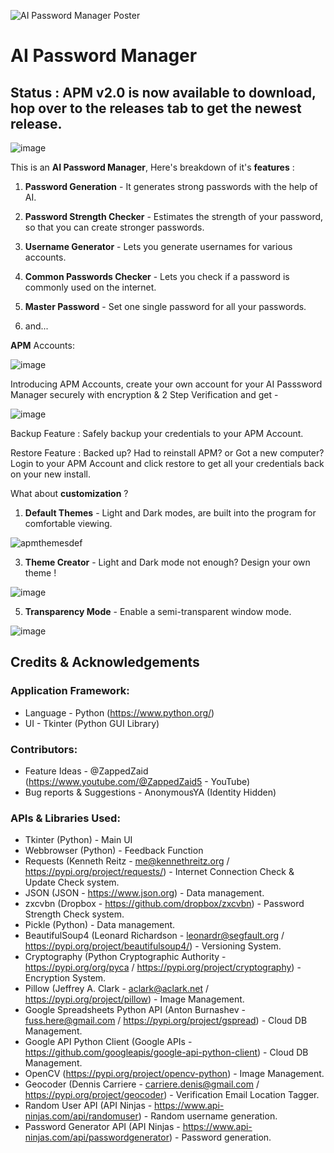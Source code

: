 <meta name="google-site-verification" content="ljzq7r3BKLqCyDz9qpN8K7IIzU3QkEciv7zxI4xIfMk" />

![AI Password Manager Poster](https://github.com/user-attachments/assets/219fed00-f3f1-4a66-9cbc-c4ea146bd277)


# AI Password Manager

## Status : APM v2.0 is now available to download, hop over to the releases tab to get the newest release.

![image](https://github.com/user-attachments/assets/1b817cac-4d8f-4820-a1fa-37fa8148337e)

This is an **AI Password Manager**, Here's breakdown of it's **features** : 

1) **Password Generation** - It generates strong passwords with the help of AI.

2) **Password Strength Checker** - Estimates the strength of your password, so that you can create stronger passwords.

3) **Username Generator** - Lets you generate usernames for various accounts.

4) **Common Passwords Checker** - Lets you check if a password is commonly used on the internet.

5) **Master Password** - Set one single password for all your passwords.

6) and...

**APM** Accounts:

![image](https://github.com/user-attachments/assets/c6270f9a-890f-4f3d-9068-6e708399ac07)

Introducing APM Accounts, create your own account for your AI Passsword Manager securely with encryption & 2 Step Verification and get -

![image](https://github.com/user-attachments/assets/15b87209-e8c9-4d37-83ea-b9d9d1bf4d7c)

Backup Feature :
Safely backup your credentials to your APM Account.

Restore Feature :
Backed up? Had to reinstall APM? or Got a new computer? Login to your APM Account and click restore to get all your credentials back on your new install.

What about **customization** ?

1) **Default Themes** - Light and Dark modes, are built into the program for comfortable viewing.

![apmthemesdef](https://github.com/user-attachments/assets/df9fa885-68a5-4e07-940a-1747ab3157f2)

3) **Theme Creator** - Light and Dark mode not enough? Design your own theme !

![image](https://github.com/user-attachments/assets/a7084b23-0d02-4b9b-9699-973b8d257341)

5) **Transparency Mode** - Enable a semi-transparent window mode.

![image](https://github.com/user-attachments/assets/7a0dd57e-f922-42df-b4d1-1b2df3c2462f)

## Credits & Acknowledgements

### Application Framework:
 - Language - Python (https://www.python.org/)
 - UI - Tkinter (Python GUI Library)
### Contributors:
 - Feature Ideas - @ZappedZaid (https://www.youtube.com/@ZappedZaid5 - YouTube)
 - Bug reports & Suggestions - AnonymousYA (Identity Hidden)
### APIs & Libraries Used:
 - Tkinter (Python) - Main UI
 - Webbrowser (Python) - Feedback Function
 - Requests (Kenneth Reitz - me@kennethreitz.org / https://pypi.org/project/requests/) - Internet Connection Check & Update Check system.
 - JSON (JSON - https://www.json.org) - Data management.
 - zxcvbn (Dropbox - https://github.com/dropbox/zxcvbn) - Password Strength Check system.
 - Pickle (Python) - Data management.
 - BeautifulSoup4 (Leonard Richardson - leonardr@segfault.org / https://pypi.org/project/beautifulsoup4/) - Versioning System.
 - Cryptography (Python Cryptographic Authority - https://pypi.org/org/pyca / https://pypi.org/project/cryptography) - Encryption System.
 - Pillow (Jeffrey A. Clark - aclark@aclark.net / https://pypi.org/project/pillow) - Image Management.
 - Google Spreadsheets Python API (Anton Burnashev - fuss.here@gmail.com / https://pypi.org/project/gspread) - Cloud DB Management.
 - Google API Python Client (Google APIs - https://github.com/googleapis/google-api-python-client) - Cloud DB Management.
 - OpenCV (https://pypi.org/project/opencv-python) - Image Management.
 - Geocoder (Dennis Carriere - carriere.denis@gmail.com / https://pypi.org/project/geocoder) - Verification Email Location Tagger.
 - Random User API (API Ninjas - https://www.api-ninjas.com/api/randomuser) - Random username generation.
 - Password Generator API (API Ninjas - https://www.api-ninjas.com/api/passwordgenerator) - Password generation.


